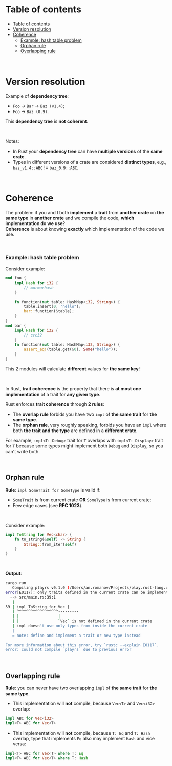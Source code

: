 # Table of contents
- [Table of contents](#table-of-contents)
- [Version resolution](#version-resolution)
- [Coherence](#coherence)
    - [Example: hash table problem](#example-hash-table-problem)
  - [Orphan rule](#orphan-rule)
  - [Overlapping rule](#overlapping-rule)

<br>

# Version resolution
Example of **dependency tree**:
- `Foo` -> `Bar` -> `Baz (v1.4)`;
- `Foo` -> `Baz (0.9)`.

This **dependency tree** is **not** **coherent**.

<br>

Notes:
- In Rust your **dependency tree** can have **multiple versions** of the **same crate**.
- Types in different versions of a crate are considered **distinct types**, e.g., `baz_v1.4::ABC` != `baz_0.9::ABC`.

<br>

# Coherence
The problem: if you and I both **implement** a **trait** from **another crate** on **the same type** in **another crate** and we compile the code, **which implementation do we use**?<br>
**Coherence** is about knowing **exactly** which implementation of the code we use.<br>

<br>

### Example: hash table problem
Consider example:
```Rust
mod foo {
    impl Hash for i32 {
        // murmurhash
    }

    fn function(mut table: HashMap<i32, String>) {
        table.insert(0, "hello");
        bar::function(&table);
    }
}
mod bar {
    impl Hash for i32 {
        // crc32
    }
    fn function(mut table: HashMap<i32, String>) {
        assert_eq!(table.get(&0), Some("hello"));
    }
}
```

This 2 modules will calculate **different** values for **the same key**!<br>

<br>

In Rust, **trait coherence** is the property that there is **at most** **one implementation** of a trait for **any given type**.

Rust enforces **trait coherence** through **2 rules**:
- The **overlap rule** forbids you have two `impl` of **the same trait** for **the same type**.<br>
- The **orphan rule**, very roughly speaking, forbids you have an `impl` where both **the trait** **and** **the type** are defined in a **different crate**.

For example, `impl<T: Debug>` trait for `T` overlaps with `impl<T: Display>` trait for `T` because some types might implement both `Debug` and `Display`, so you can't write both.

<br>

## Orphan rule
**Rule**: `impl SomeTrait for SomeType` is valid if:
- `SomeTrait` is from current crate **OR** `SomeType` is from current crate;
- Few edge cases (see **RFC 1023**).

<br>

Consider example:
```Rust
impl ToString for Vec<char> {
    fn to_string(&self) -> String {
        String::from_iter(self)
    }
}
```

<br>

**Output**:
```bash
cargo run 
   Compiling playrs v0.1.0 (/Users/an.romanov/Projects/play.rust-lang.org)                                                                                      
error[E0117]: only traits defined in the current crate can be implemented for arbitrary types                                                                   
  --> src/main.rs:39:1                                                                                                                                          
   |                                                                                                                                                            
39 | impl ToString for Vec {                                                                                                                              
   | ^^^^^^^^^^^^^^^^^^---------                                                                                                                                
   | |                 |                                                                                                                                        
   | |                 `Vec` is not defined in the current crate                                                                                                
   | impl doesn't use only types from inside the current crate                                                                                                  
   |                                                                                                                                                            
   = note: define and implement a trait or new type instead                                                                                                     
                                                                                                                                                                
For more information about this error, try `rustc --explain E0117`.                                                                                             
error: could not compile `playrs` due to previous error                                                                                                         
```

<br>

## Overlapping rule
**Rule**: you can never have two overlapping ``impl`` of **the same trait** for **the same type**.<br>

- This implementation will **not** compile, because `Vec<T>` and `Vec<i32>` overlap:
```Rust
impl ABC for Vec<i32>
impl<T> ABC for Vec<T>
```
- This implementation will **not** compile, because `T: Eq` and `T: Hash` overlap, type that implements `Eq` also may implement `Hash` and vice versa:
```Rust
impl<T> ABC for Vec<T> where T: Eq
impl<T> ABC for Vec<T> where T: Hash
```
